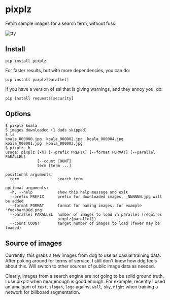 pixplz
======

Fetch sample images for a search term, without fuss.

![tty](https://cloud.githubusercontent.com/assets/118367/22622250/b9973962-eb03-11e6-8b54-7a1d49497a04.gif)

Install
-------

```
pip install pixplz
```

For faster results, but with more dependencies, you can do:

```
pip install pixplz[parallel]
```

If you have a version of ssl that is giving warnings, and they annoy you, do:

```
pip install requests[security]
```

Options
-------

```
$ pixplz koala
5 images downloaded (1 duds skipped)
$ ls
koala_000000.jpg  koala_000002.jpg  koala_000004.jpg
koala_000001.jpg  koala_000003.jpg
$ pixplz -h
usage: pixplz [-h] [--prefix PREFIX] [--format FORMAT] [--parallel PARALLEL]
              [--count COUNT]
              term [term ...]

positional arguments:
  term                 search term

optional arguments:
  -h, --help           show this help message and exit
  --prefix PREFIX      prefix for downloaded images, _NNNNNN.jpg will be added
  --format FORMAT      format for naming images, for example 'foo/bar%06d.png'
  --parallel PARALLEL  number of images to load in parallel (requires
                       pixplz[parallel])
  --count COUNT        target number of images to load (fewer may be loaded)
```

Source of images
----------------

Currently, this grabs a few images from ddg to use as casual training data.
After poking around for terms of service, I still don't know how ddg feels
about this.  Will switch to other sources of public image data as needed.

Clearly, images from a search engine are not going to be solid ground truth.
I use pixplz when near enough is good enough. For example, recently
I used an amalgam of `text`, `slogan`, `logo`
against `wall`, `sky`, `night` when training a network for billboard segmentation.
